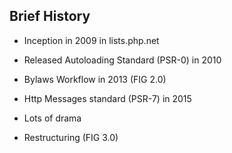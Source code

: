 ## Brief History

- Inception in 2009 in lists.php.net 
<!-- {_class="fragment fade"} -->
- Released Autoloading Standard (PSR-0) in 2010 
<!-- {_class="fragment fade"} -->
- Bylaws Workflow in 2013 (FIG 2.0)  
<!-- {_class="fragment fade"} --> 
- Http Messages standard (PSR-7) in 2015 
<!-- {_class="fragment fade"} -->
- Lots of drama 
<!-- {_class="fragment fade"} -->
- Restructuring (FIG 3.0) 
<!-- {_class="fragment fade"} -->
